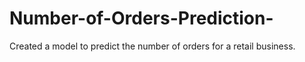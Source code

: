 # Number-of-Orders-Prediction-
Created a model to predict the number of orders for a retail business.
